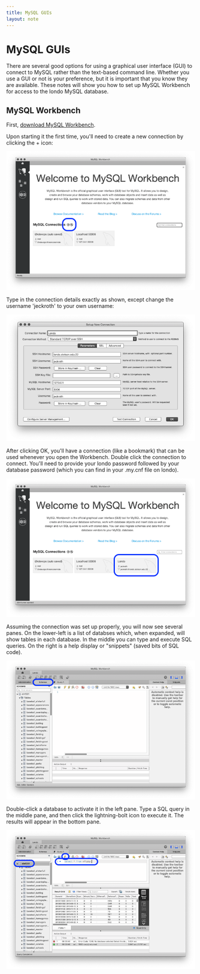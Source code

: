 ```yaml
---
title: MySQL GUIs
layout: note
---
```


# MySQL GUIs

There are several good options for using a graphical user interface (GUI) to connect to MySQL rather than the text-based command line. Whether you use a GUI or not is your preference, but it is important that you know they are available. These notes will show you how to set up MySQL Workbench for access to the londo MySQL database.

## MySQL Workbench

First, [download MySQL Workbench](https://www.mysql.com/products/workbench/).


Upon starting it the first time, you'll need to create a new connection by clicking the + icon:

![MySQL Workbench](/images/mysql-workbench-1.png)

Type in the connection details exactly as shown, except change the username 'jeckroth' to your own username:

![MySQL Workbench](/images/mysql-workbench-2.png)

After clicking OK, you'll have a connection (like a bookmark) that can be used whenever you open the Workbench. Double click the connection to connect. You'll need to provide your londo password followed by your database password (which you can find in your .my.cnf file on londo).

![MySQL Workbench](/images/mysql-workbench-3.png)

Assuming the connection was set up properly, you will now see several panes. On the lower-left is a list of databses which, when expanded, will show tables in each database. In the middle you can type and execute SQL queries. On the right is a help display or "snippets" (saved bits of SQL code).

![MySQL Workbench](/images/mysql-workbench-4.png)

Double-click a database to activate it in the left pane. Type a SQL query in the middle pane, and then click the lightning-bolt icon to execute it. The results will appear in the bottom pane.

![MySQL Workbench](/images/mysql-workbench-5.png)

